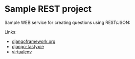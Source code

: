 # Sample REST project

Sample WEB service for creating questions using REST/JSON:

Links:

 + [djangoframework.org](https://djangoproject.com/)
 + [django-tastypie](https://django-tastypie.readthedocs.org/en/latest/authentication.html)
 + [virtualenv](https://virtualenv.pypa.io/en/latest/)
